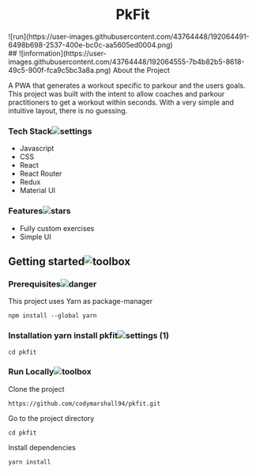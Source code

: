 <h1 align="center">PkFit</h1> ![run](https://user-images.githubusercontent.com/43764448/192064491-6498b698-2537-400e-bc0c-aa5605ed0004.png)

<div>
  ## ![information](https://user-images.githubusercontent.com/43764448/192064555-7b4b82b5-8618-49c5-900f-fca9c5bc3a8a.png)
  About the Project
</div>

A PWA that generates a workout specific to parkour and the users goals. This project was built with the intent to allow coaches and parkour practitioners to get a workout within seconds. With a very simple and intuitive layout, there is no guessing. 

### Tech Stack![settings](https://user-images.githubusercontent.com/43764448/192064589-bb41a8b7-9220-48ba-b7ec-d95f90fde13d.png)

- Javascript
- CSS
- React
- React Router
- Redux
- Material UI

### Features![stars](https://user-images.githubusercontent.com/43764448/192064659-fb6a9c1c-e2d2-473c-ad84-e0089ff4c45c.png)


- Fully custom exercises
- Simple UI

## Getting started![toolbox](https://user-images.githubusercontent.com/43764448/192064727-6b5094a2-6650-4be4-9f1c-1e3e46ee030f.png)


### Prerequisites![danger](https://user-images.githubusercontent.com/43764448/192064860-706b96c6-b55d-487e-9ab7-081b448dac0a.png)

This project uses Yarn as package-manager

```npm install --global yarn```

### Installation yarn install pkfit![settings (1)](https://user-images.githubusercontent.com/43764448/192064827-5517c09b-b548-4596-99bc-4bbe6a3f6a9d.png)


```cd pkfit```

### Run Locally![toolbox](https://user-images.githubusercontent.com/43764448/192064774-09be8704-3500-40ba-bb54-1f82220fdc8d.png)

Clone the project

```https://github.com/codymarshall94/pkfit.git```

Go to the project directory

```cd pkfit```

Install dependencies

```yarn install```

